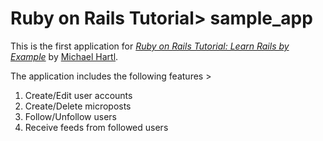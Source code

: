 # Ruby on Rails Tutorial> sample_app

This is the first application for
[*Ruby on Rails Tutorial: Learn Rails by Example*](http://railstutorial.org/)
by [Michael Hartl](http://michaelhartl.com/).

The application includes the following features >
1. Create/Edit user accounts
2. Create/Delete microposts
3. Follow/Unfollow users
3. Receive feeds from followed users